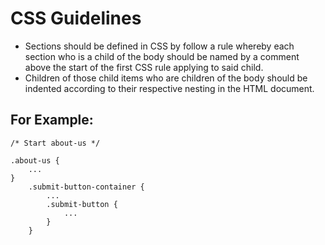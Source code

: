 # CSS Guidelines

* Sections should be defined in CSS by follow a rule whereby each section who is a child of the body should be named by a comment above the start of the first CSS rule applying to said child. 
* Children of those child items who are children of the body should be indented according to their respective nesting in the HTML document.

## For Example:
```
/* Start about-us */

.about-us {
    ...
}
    .submit-button-container {
        ...
        .submit-button {
            ...
        }
    }
```
